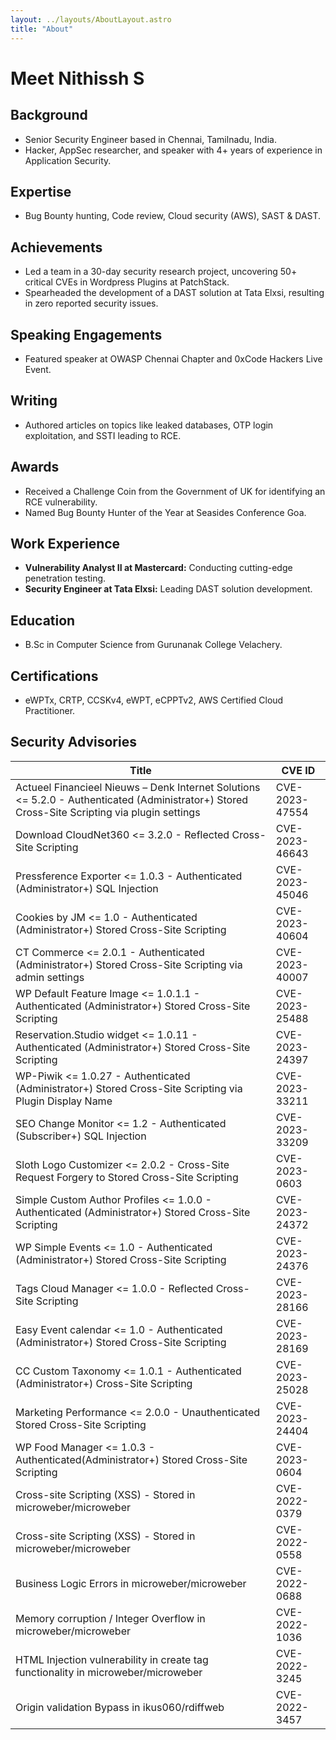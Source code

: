```yaml
---
layout: ../layouts/AboutLayout.astro
title: "About"
---
```


# Meet Nithissh S

## Background
- Senior Security Engineer based in Chennai, Tamilnadu, India.
- Hacker, AppSec researcher, and speaker with 4+ years of experience in Application Security.

## Expertise
- Bug Bounty hunting, Code review, Cloud security (AWS), SAST & DAST.

## Achievements
- Led a team in a 30-day security research project, uncovering 50+ critical CVEs in Wordpress Plugins at PatchStack.
- Spearheaded the development of a DAST solution at Tata Elxsi, resulting in zero reported security issues.

## Speaking Engagements
- Featured speaker at OWASP Chennai Chapter and 0xCode Hackers Live Event.

## Writing
- Authored articles on topics like leaked databases, OTP login exploitation, and SSTI leading to RCE.

## Awards
- Received a Challenge Coin from the Government of UK for identifying an RCE vulnerability.
- Named Bug Bounty Hunter of the Year at Seasides Conference Goa.

## Work Experience
- **Vulnerability Analyst II at Mastercard:** Conducting cutting-edge penetration testing.
- **Security Engineer at Tata Elxsi:** Leading DAST solution development.

## Education
- B.Sc in Computer Science from Gurunanak College Velachery.

## Certifications
- eWPTx, CRTP, CCSKv4, eWPT, eCPPTv2, AWS Certified Cloud Practitioner.


## Security Advisories

| Title                                                                                                      | CVE ID           |
|------------------------------------------------------------------------------------------------------------|------------------|
| Actueel Financieel Nieuws – Denk Internet Solutions <= 5.2.0 - Authenticated (Administrator+) Stored Cross-Site Scripting via plugin settings | CVE-2023-47554 |
| Download CloudNet360 <= 3.2.0 - Reflected Cross-Site Scripting                                               | CVE-2023-46643 |
| Pressference Exporter <= 1.0.3 - Authenticated (Administrator+) SQL Injection                                | CVE-2023-45046 |
| Cookies by JM <= 1.0 - Authenticated (Administrator+) Stored Cross-Site Scripting                            | CVE-2023-40604 |
| CT Commerce <= 2.0.1 - Authenticated (Administrator+) Stored Cross-Site Scripting via admin settings         | CVE-2023-40007 |
| WP Default Feature Image <= 1.0.1.1 - Authenticated (Administrator+) Stored Cross-Site Scripting             | CVE-2023-25488 |
| Reservation.Studio widget <= 1.0.11 - Authenticated (Administrator+) Stored Cross-Site Scripting             | CVE-2023-24397 |
| WP-Piwik <= 1.0.27 - Authenticated (Administrator+) Stored Cross-Site Scripting via Plugin Display Name      | CVE-2023-33211 |
| SEO Change Monitor <= 1.2 - Authenticated (Subscriber+) SQL Injection                                        | CVE-2023-33209 |
| Sloth Logo Customizer <= 2.0.2 - Cross-Site Request Forgery to Stored Cross-Site Scripting                   | CVE-2023-0603 |
| Simple Custom Author Profiles <= 1.0.0 - Authenticated (Administrator+) Stored Cross-Site Scripting          | CVE-2023-24372 |
| WP Simple Events <= 1.0 - Authenticated (Administrator+) Stored Cross-Site Scripting                         | CVE-2023-24376 |
| Tags Cloud Manager <= 1.0.0 - Reflected Cross-Site Scripting                                                 | CVE-2023-28166 |
| Easy Event calendar <= 1.0 - Authenticated (Administrator+) Stored Cross-Site Scripting                      | CVE-2023-28169 |
| CC Custom Taxonomy <= 1.0.1 - Authenticated (Administrator+) Cross-Site Scripting                            | CVE-2023-25028 |
| Marketing Performance <= 2.0.0 - Unauthenticated Stored Cross-Site Scripting                                 | CVE-2023-24404 |
| WP Food Manager <= 1.0.3 - Authenticated(Administrator+) Stored Cross-Site Scripting                          | CVE-2023-0604 |
| Cross-site Scripting (XSS) - Stored in microweber/microweber                                                  | CVE-2022-0379 |
| Cross-site Scripting (XSS) - Stored in microweber/microweber                                                  | CVE-2022-0558 |
| Business Logic Errors in microweber/microweber                                                                | CVE-2022-0688 |
| Memory corruption / Integer Overflow in microweber/microweber                                                | CVE-2022-1036 |
| HTML Injection vulnerability in create tag functionality in microweber/microweber                           | CVE-2022-3245 |
| Origin validation Bypass in ikus060/rdiffweb                                                                 | CVE-2022-3457 |